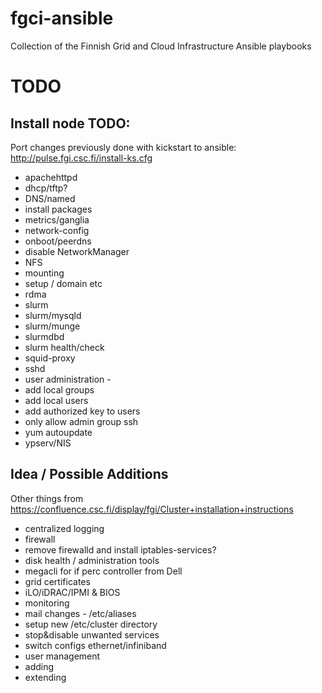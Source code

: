 # fgci-ansible
Collection of the Finnish Grid and Cloud Infrastructure Ansible playbooks

# TODO
## Install node TODO:

Port changes previously done with kickstart to ansible: http://pulse.fgi.csc.fi/install-ks.cfg

 - apachehttpd
 - dhcp/tftp?
 - DNS/named
 - install packages
 - metrics/ganglia
 - network-config 
  - onboot/peerdns
  - disable NetworkManager
 - NFS 
  - mounting
  - setup / domain etc
 - rdma
 - slurm
  - slurm/mysqld
  - slurm/munge
  - slurmdbd
  - slurm health/check
 - squid-proxy
 - sshd
 - user administration - 
  - add local groups
  - add local users
  - add authorized key to users
  - only allow admin group ssh
 - yum autoupdate
 - ypserv/NIS

## Idea / Possible Additions

Other things from https://confluence.csc.fi/display/fgi/Cluster+installation+instructions

 - centralized logging
 - firewall
  - remove firewalld and install iptables-services?
 - disk health / administration tools
  - megacli for if perc controller from Dell
 - grid certificates
 - iLO/iDRAC/IPMI & BIOS
 - monitoring
 - mail changes - /etc/aliases
 - setup new /etc/cluster directory
 - stop&disable unwanted services
 - switch configs ethernet/infiniband
 - user management
  - adding 
  - extending
